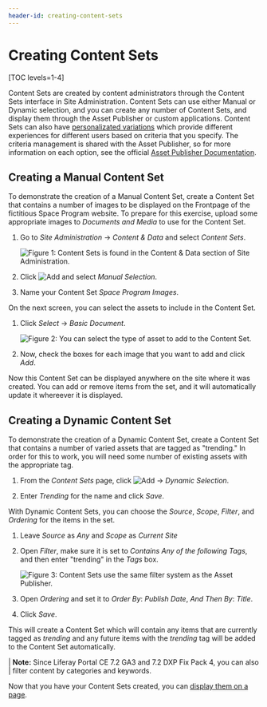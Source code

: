 ```yaml
---
header-id: creating-content-sets
---
```


# Creating Content Sets

[TOC levels=1-4]

Content Sets are created by content administrators through the Content Sets 
interface in Site Administration. Content Sets can use either Manual or Dynamic 
selection, and you can create any number of Content Sets, and display them 
through the Asset Publisher or custom applications. Content 
Sets can also have
[personalizated variations](/docs/7-2/user/-/knowledge_base/u/content-set-personalization)
which provide different experiences for different users based on criteria that
you specify. The criteria management is shared with the Asset Publisher, so for
more  information on each option, see the official
[Asset Publisher Documentation](/docs/7-2/user/-/knowledge_base/u/publishing-content-dynamically).

## Creating a Manual Content Set

To demonstrate the creation of a Manual Content Set, create a Content Set that 
contains a number of images to be displayed on the Frontpage of the fictitious 
Space Program website. To prepare for this exercise, upload some appropriate images to *Documents and Media* to use for the Content Set.

1.  Go to *Site Administration* &rarr; *Content & Data* and select *Content 
    Sets*.
    
    ![Figure 1: Content Sets is found in the Content & Data section of Site Administration.](../../../../images/content-sets-empty-page.png)

2.  Click ![Add](../../../../images/icon-add.png) and select *Manual Selection*.

3.  Name your Content Set *Space Program Images*.

On the next screen, you can select the assets to include in the Content Set.

1.  Click *Select* &rarr; *Basic Document*.

    ![Figure 2: You can select the type of asset to add to the Content Set.](../../../../images/content-sets-select-document.png)

2.  Now, check the boxes for each image that you want to add and click *Add*.

Now this Content Set can be displayed anywhere on the site where it was created. You can add or remove items from the set, and it will automatically update it whereever it is displayed. 

## Creating a Dynamic Content Set

To demonstrate the creation of a Dynamic Content Set, create a Content Set that 
contains a number of varied assets that are tagged as "trending." In order for 
this to work, you will need some number of existing assets with the appropriate 
tag.

1.  From the *Content Sets* page, click ![Add](../../../../images/icon-add.png)
    &rarr; *Dynamic Selection*.

2.  Enter *Trending* for the name and click *Save*.

With Dynamic Content Sets, you can choose the *Source*, *Scope*, *Filter*, and
*Ordering* for the items in the set.

1.  Leave *Source* as *Any* and *Scope* as *Current Site*

2.  Open *Filter*, make sure it is set to *Contains Any of the following Tags*, 
    and then enter "trending" in the *Tags* box.
    
    ![Figure 3: Content Sets use the same filter system as the Asset Publisher.](../../../../images/content-set-trending-filter.png)

3.  Open *Ordering* and set it to *Order By*: *Publish Date*, *And Then By*: 
    *Title*.

4.  Click *Save*.

This will create a Content Set which will contain any items that are currently 
tagged as *trending* and any future items with the *trending* tag will be added 
to the Content Set automatically. 

| **Note:** Since Liferay Portal CE 7.2 GA3 and 7.2 DXP Fix Pack 4, you can also 
| filter content by categories and keywords.

Now that you have your Content Sets created, you can
[display them on a page](/docs/7-2/user/-/knowledge_base/u/displaying-content-sets).
